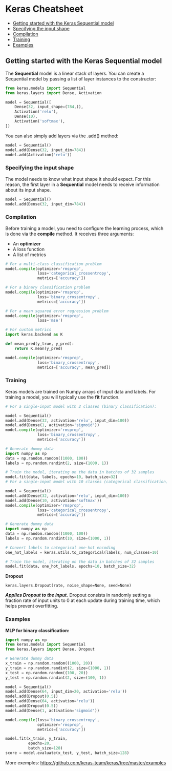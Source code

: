 # Keras Cheatsheet

* [Getting started with the Keras Sequential model](#Getting-started-with-the-Keras-Sequential-model)
* [Specifying the input shape](#Specifying-the-input-shape)
* [Compilation](#Compilation)
* [Training](#Training)
* [Examples](#Examples)

## Getting started with the Keras Sequential model

The __Sequential__ model is a linear stack of layers.
You can create a Sequential model by passing a list of layer instances to the constructor:

```python
from keras.models import Sequential
from keras.layers import Dense, Activation

model = Sequential([
    Dense(32, input_shape=(784,)),
    Activation('relu'),
    Dense(10),
    Activation('softmax'),
])
```

You can also simply add layers via the .add() method:

```python
model = Sequential()
model.add(Dense(32, input_dim=784))
model.add(Activation('relu'))
```

### Specifying the input shape

The model needs to know what input shape it should expect. For this reason, the first layer in a __Sequential__ model needs to receive information about its input shape.

```python
model = Sequential()
model.add(Dense(32, input_dim=784))
```

### Compilation

Before training a model, you need to configure the learning process, which is done via the __compile__ method.
It receives three arguments:

* An __optimizer__
* A loss function
* A list of metrics

```python
# For a multi-class classification problem
model.compile(optimizer='rmsprop',
              loss='categorical_crossentropy',
              metrics=['accuracy'])

# For a binary classification problem
model.compile(optimizer='rmsprop',
              loss='binary_crossentropy',
              metrics=['accuracy'])

# For a mean squared error regression problem
model.compile(optimizer='rmsprop',
              loss='mse')

# For custom metrics
import keras.backend as K

def mean_pred(y_true, y_pred):
    return K.mean(y_pred)

model.compile(optimizer='rmsprop',
              loss='binary_crossentropy',
              metrics=['accuracy', mean_pred])
```

### Training

Keras models are trained on Numpy arrays of input data and labels. For training a model, you will typically use the __fit__ function.

```python
# For a single-input model with 2 classes (binary classification):

model = Sequential()
model.add(Dense(32, activation='relu', input_dim=100))
model.add(Dense(1, activation='sigmoid'))
model.compile(optimizer='rmsprop',
              loss='binary_crossentropy',
              metrics=['accuracy'])

# Generate dummy data
import numpy as np
data = np.random.random((1000, 100))
labels = np.random.randint(2, size=(1000, 1))

# Train the model, iterating on the data in batches of 32 samples
model.fit(data, labels, epochs=10, batch_size=32)
# For a single-input model with 10 classes (categorical classification):

model = Sequential()
model.add(Dense(32, activation='relu', input_dim=100))
model.add(Dense(10, activation='softmax'))
model.compile(optimizer='rmsprop',
              loss='categorical_crossentropy',
              metrics=['accuracy'])

# Generate dummy data
import numpy as np
data = np.random.random((1000, 100))
labels = np.random.randint(10, size=(1000, 1))

# Convert labels to categorical one-hot encoding
one_hot_labels = keras.utils.to_categorical(labels, num_classes=10)

# Train the model, iterating on the data in batches of 32 samples
model.fit(data, one_hot_labels, epochs=10, batch_size=32)
```

__Dropout__

```text
keras.layers.Dropout(rate, noise_shape=None, seed=None)
```

___Applies Dropout to the input.___ Dropout consists in randomly setting a fraction rate of input units to 0 at each update during training time, which helps prevent overfitting.

### Examples

__MLP for binary classification:__

```python
import numpy as np
from keras.models import Sequential
from keras.layers import Dense, Dropout

# Generate dummy data
x_train = np.random.random((1000, 20))
y_train = np.random.randint(2, size=(1000, 1))
x_test = np.random.random((100, 20))
y_test = np.random.randint(2, size=(100, 1))

model = Sequential()
model.add(Dense(64, input_dim=20, activation='relu'))
model.add(Dropout(0.5))
model.add(Dense(64, activation='relu'))
model.add(Dropout(0.5))
model.add(Dense(1, activation='sigmoid'))

model.compile(loss='binary_crossentropy',
              optimizer='rmsprop',
              metrics=['accuracy'])

model.fit(x_train, y_train,
          epochs=20,
          batch_size=128)
score = model.evaluate(x_test, y_test, batch_size=128)
```

More exemples: https://github.com/keras-team/keras/tree/master/examples
